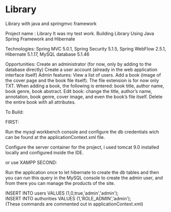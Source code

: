 # Library

Library with java and springmvc framework


Project name : Library
It was my test work.
Building Library Using Java Spring Framework and Hibernate



Technologies: Spring MVC 5.0.1, Spring Security 5.1.5, Spring WebFlow 2.5.1, Hibernate 5.1.17, MySQL database 5.1.46

Opportunities:
Create an administrator (for now, only by adding to the database directly)
Create a user account (already in the web application interface itself)
Admin features:
View a list of users.
Add a book (image of the cover page and the book file itself). The file extension is for now only TXT.
When adding a book, the following is entered: book title, author name, book genre, book abstract.
Edit book: change the title, author’s name, annotation, book genre, cover image, and even the book’s file itself.
Delete the entire book with all attributes.

To Build:

FIRST:

Run the mysql workbench console and configure the db credentials wich can be found at the applicationContext.xml file.

Configure the server container for the project, i used tomcat 9.0 installed locally and configured inside the IDE.

or use XAMPP
SECOND:

Run the application once to let hibernate to create the db tables and then you can run this query in the MySQL console to create the admin user, and from there you can manage the products of the site.

INSERT INTO  users VALUES (1,0,true,'admin','admin');  
INSERT INTO authorities VALUES (1,'ROLE_ADMIN','admin');   
(These commands are commented out in applicationContext.xml)
